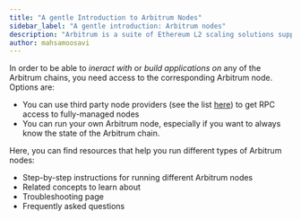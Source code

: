 ```yaml
---
title: "A gentle Introduction to Arbitrum Nodes"
sidebar_label: "A gentle introduction: Arbitrum nodes"
description: "Arbitrum is a suite of Ethereum L2 scaling solutions supported by a decentralized network of nodes. This guide introduces you to Arbitrum's node types and how they work together to scale Ethereum."
author: mahsamoosavi
---
```


In order to be able to _ineract with_ or _build applications on_ any of the Arbitrum chains, you need access to the corresponding Arbitrum node. Options are:

- You can use third party node providers (see the list [here](./node-providers.mdx)) to get RPC access to fully-managed nodes 
- You can run your own Arbitrum node, especially if you want to always know the state of the Arbitrum chain. 

Here, you can find resources that help you run different types of Arbitrum nodes:

- Step-by-step instructions for running different Arbitrum nodes
- Related concepts to learn about
- Troubleshooting page
- Frequently asked questions

